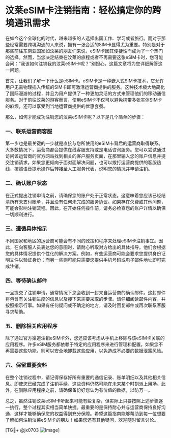 # 汶莱eSIM卡注销指南：轻松搞定你的跨境通讯需求

在如今这个全球化的时代，越来越多的人选择出国工作、学习或者旅行。而对于那些经常需要跨境沟通的人来说，拥有一张合适的SIM卡显得尤为重要。特别是对于那些前往东南亚国家如汶莱的朋友们来说，eSIM卡因其便捷性而成为了一个热门的选择。然而，当您决定结束在汶莱的旅程或者不再需要这张eSIM卡时，您可能会问：“我该如何注销我的汶莱eSIM卡呢？”别担心，这篇文章将为您详细解答这一问题。

首先，让我们了解一下什么是eSIM卡。eSIM卡是一种嵌入式SIM卡技术，它允许用户无需物理插入传统的SIM卡即可激活运营商提供的服务。这种技术极大地简化了国际漫游的过程，并且为用户提供了一种更加灵活的方式来管理他们的移动通信服务。对于前往汶莱的游客而言，使用eSIM卡不仅可以避免携带多张实体SIM卡的麻烦，还可以享受到当地运营商提供的优惠套餐。

那么，如何才能成功注销您的汶莱eSIM卡呢？以下是几个简单的步骤：

### 一、联系运营商客服

第一步也是最关键的一步就是直接与您所使用的eSIM卡背后的运营商取得联系。大多数情况下，运营商都会提供在线客服支持或是电话咨询服务。您可以尝试通过访问该运营商的官方网站找到相关的客户服务页面，在那里输入您的账户信息并提交注销请求。如果您更倾向于面对面解决问题，也可以拨打运营商提供的客服热线，按照语音提示操作后转接至人工服务代表，说明您的情况并申请注销。

### 二、确认账户状态

在正式提出注销申请之前，请确保您的账户处于正常状态。这意味着您应该已经结清所有未支付账单，并且没有任何未完成的服务协议。如果存在欠费或其他问题，可能会影响注销流程。因此，在开始任何操作前，请务必检查您的账户详情以确保一切顺利进行。

### 三、遵循具体指示

不同国家和地区的运营商可能会有不同的政策和程序来处理eSIM卡注销事宜。因此，在向客服人员表达您的意图时，请耐心听取对方给出的具体指导。他们会根据您的具体情况提供个性化的解决方案。例如，有些运营商可能会要求您提供身份证明文件以验证身份；而另一些则可能只需要您提供手机号码或电子邮件地址即可完成注销。

### 四、等待确认邮件

一旦提交了注销申请，通常情况下您会收到一封来自运营商的确认邮件。这封邮件将包含有关注销进度的信息以及接下来需要采取的步骤。请仔细阅读邮件内容，并按照指示行事。如果有任何疑问或不确定的地方，请及时回复邮件或再次联系客服寻求帮助。

### 五、删除相关应用程序

除了通过官方渠道注销eSIM卡外，您还应该考虑从手机上移除与该eSIM卡关联的应用程序。许多eSIM服务都依赖于特定的应用程序来进行管理和配置。如果您不再需要这些功能，则可以安全地卸载这些应用，以免造成不必要的数据泄露风险。

### 六、保留重要资料

在整个注销过程中，请记得保存好所有重要的通信记录、账单明细以及其他相关信息。即使您已经完成了注销手续，这些资料仍然可能在未来某个时刻派上用场。此外，在删除应用程序之前，请确保备份好您认为有价值的数据，以防万一。

总之，虽然注销汶莱eSIM卡听起来可能有些复杂，但实际上只要按照上述步骤逐一执行，整个过程其实相当简单快捷。最重要的是保持耐心并与运营商保持良好沟通，这样才能够确保您的权益得到充分保障。希望这篇指南能够帮助到每一位想要了解如何注销汶莱eSIM卡的朋友！如果您还有其他疑问，欢迎随时留言讨论。

[TG💪+ @jx0703 ![Image](https://github.com/user-attachments/assets/dbca1d08-cadb-493c-b0ec-ad6f7a83f270)]